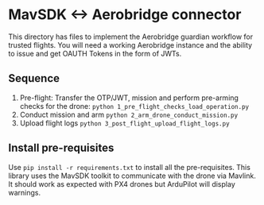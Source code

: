 # MavSDK <-> Aerobridge connector

This directory has files to implement the Aerobridge guardian workflow for trusted flights. You will need a working Aerobridge instance and the ability to issue and get OAUTH Tokens in the form of JWTs.

## Sequence

1. Pre-flight: Transfer the OTP/JWT, mission and perform pre-arming checks for the drone: `python 1_pre_flight_checks_load_operation.py`
2. Conduct mission and arm `python 2_arm_drone_conduct_mission.py`
3. Upload flight logs `python 3_post_flight_upload_flight_logs.py`

## Install pre-requisites

Use `pip install -r requirements.txt` to install all the pre-requisites. This library uses the MavSDK toolkit to communicate with the drone via Mavlink. It should work as expected with PX4 drones but ArduPilot will display warnings. 